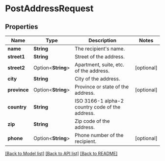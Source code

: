 # PostAddressRequest

## Properties

Name | Type | Description | Notes
------------ | ------------- | ------------- | -------------
**name** | **String** | The recipient's name. | 
**street1** | **String** | Street of the address. | 
**street2** | Option<**String**> | Apartment, suite, etc. of the address. | [optional]
**city** | **String** | City of the address. | 
**province** | Option<**String**> | Province or state of the address. | [optional]
**country** | **String** | ISO 3166-1 alpha-2 country code of the address. | 
**zip** | **String** | Zip code of the address. | 
**phone** | Option<**String**> | Phone number of the recipient. | [optional]

[[Back to Model list]](../README.md#documentation-for-models) [[Back to API list]](../README.md#documentation-for-api-endpoints) [[Back to README]](../README.md)


